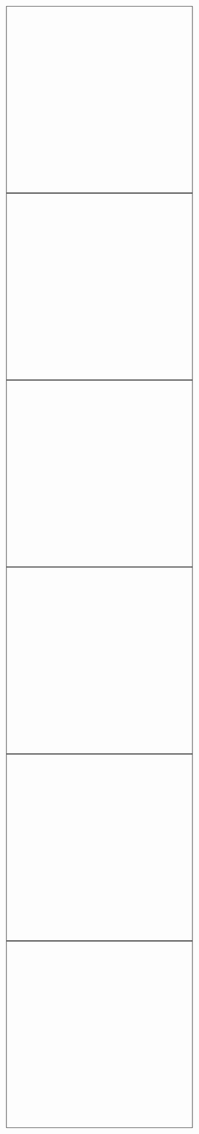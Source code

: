 <!DOCTYPE html>
<html>
<head>
	<title></title>
	<style type="text/css">
		.filho{
			width: 500px;
			height: 500px;
			border: 1px solid black;
		}
	</style>
<head>
<body>
<div class="pai">
	<div class="filho"></div>
	<div class="filho"></div>
	<div class="filho"></div>
	<div class="filho"></div>
	<div class="filho"></div>
	<div class="filho"></div>
<div>
<script src="https://code.jquery.com/jquery-3.4.1.min.js"></script>
<script>
//aplicar cor vermelha apenas nos elementos que possui número impar
	$(function(){
		var index = 0;
		$('.pai .filho').each(function(){
			if(index%2 == 1){
				$(this).css('background','red');
			}
			index++;
		})
		
	})
</script>
<body>
</html>	
